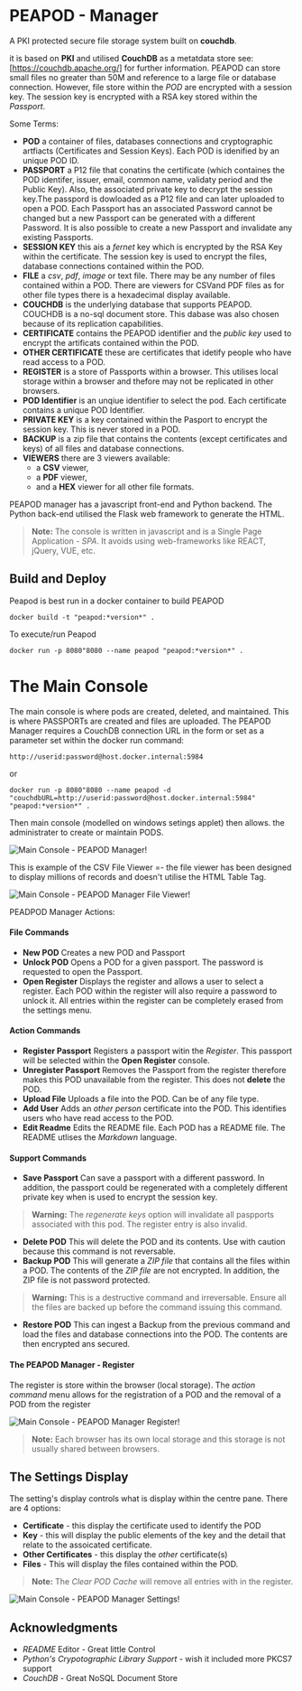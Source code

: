 # PEAPOD - Manager

A PKI protected secure file storage system built on **couchdb**.  

it is based on **PKI** and utilised **CouchDB** as a metatdata store see: [https://couchdb.apache.org/] for further information.  PEAPOD can store small files no greater than 50M and reference to a large file or database connection.  However, file store within the *POD* are encrypted with a session key.  The session key is encrypted with a RSA key stored within the *Passport*.

Some Terms:

- **POD**  a container of files, databases connections and cryptographic artfiacts (Certificates and Session Keys). Each POD is idenified by an unique POD ID.
- **PASSPORT** a P12 file that conatins the certificate (which containes the POD identifer, issuer, email, common name, validaty period and the Public Key).  Also, the associated private key to decrypt the session key.The passpord is dowloaded as a P12 file and can later uploaded to open a POD.  Each Passport has an associated Password cannot be changed but a new Passport can be generated with a different Password.  It is also possible to create a new Passport and invalidate any existing Passports. 
- **SESSION KEY** this ais a *fernet* key which is encrypted by the RSA Key within the certificate.  The session key is used to encrypt the files, database connections contained within the POD.
- **FILE** a *csv*, *pdf*, *image* or text file.  There may be any number of files contained within a POD.  There are viewers for CSVand PDF files as for other file types there is a hexadecimal display available.
- **COUCHDB** is the underlying database that supports PEAPOD.  COUCHDB is a no-sql document store.  This dabase was also chosen because of its replication capabilities.
- **CERTIFICATE** contains the PEAPOD identifier and the *public key* used to encrypt the artificats contained within the POD.
- **OTHER CERTIFICATE** these are certificates that idetify people who have read access to a POD.
- **REGISTER** is a store of Passports within a browser.  This utilises local storage within a browser and thefore may not be replicated in other browsers.
- **POD Identifier** is an unqiue identifier to select the pod.  Each certificate contains a unique POD Identifier.
- **PRIVATE KEY** is a key contained within the Pasport to encrypt the session key.  This is never stored in a POD.
- **BACKUP** is a zip file that contains the contents (except certificates and keys) of all files and database connections.
- **VIEWERS** there are 3 viewers available:
    - a **CSV** viewer,
    - a **PDF** viewer,
    - and a **HEX** viewer for all other file formats.

PEAPOD manager has a javascript front-end and Python backend.  The Python back-end utilised the Flask web framework to generate the HTML.  
> **Note:** The console is written in javascript and is a Single Page Application - *SPA*. It avoids using web-frameworks like REACT, jQuery, VUE, etc.

## Build and Deploy

Peapod is best run in a docker container to build PEAPOD

    docker build -t "peapod:*version*" .

To execute/run Peapod

    docker run -p 8080"8080 --name peapod "peapod:*version*" .

# The Main Console

The main console is where pods are created, deleted, and maintained.  This is where PASSPORTs are created and files are uploaded. The PEAPOD Manager requires a CouchDB connection URL in the form or set as a parameter set within the docker run command:

    http://userid:password@host.docker.internal:5984

or

    docker run -p 8080"8080 --name peapod -d "couchdbURL=http://userid:password@host.docker.internal:5984" "peapod:*version*" .

Then main console (modelled on windows setings applet) then allows. the administrater to create or maintain PODS.

![Main Console - PEAPOD Manager!](/assets/images/Screenshot-console-001.png "PEAPOD Manager")

This is example of the CSV File Viewer =- the file viewer has been designed to display millions of records and doesn't utilise the HTML Table Tag. 

![Main Console - PEAPOD Manager File Viewer!](/assets/images/Screenshot-console-002.png "PEAPOD Manager File Viewer")

PEADPOD Manager Actions:

#### File Commands ####
- **New POD** Creates a new POD and Passport
- **Unlock POD** Opens a POD for a given passport. The password is requested to open the Passport. 
- **Open Register** Displays the register and allows a user to select a register.  Each POD within the register will also require a password to unlock it.  All entries within the register can be completely erased from the settings menu.
  
#### Action Commands ####
- **Register Passport** Registers a passport witin the *Register*.  This passport will be selected within the **Open Register** console.
- **Unregister Passport** Removes the Passport from the register therefore makes this POD unavailable from the register.  This does not **delete** the POD.
- **Upload File** Uploads a file into the POD. Can be of any file type.
- **Add User** Adds an *other person* certificate into the POD.  This identifies users who have read access to the POD.
- **Edit Readme** Edits the README file.  Each POD has a README file.  The README utlises the *Markdown* language.

#### Support Commands ####
- **Save Passport** Can save a passport with a different password. In addition, the passport could be regenerated with a completely different private key when is used to encrypt the session key.
> **Warning:** The *regenerate keys* option will invalidate all paspports associated with this pod. The register entry is also invalid.  
- **Delete POD** This will delete the POD and its contents. Use with caution because this command is not reversable.
- **Backup POD** This will generate a *ZIP file* that contains all the files within a POD.  The contents of the *ZIP file* are not encrypted.  In addition, the ZIP file is not password protected.
> **Warning:** This is a destructive command and irreversable.  Ensure all the files are backed up before the command issuing this command.
- **Restore POD** This can ingest a Backup from the previous command and load the files and database connections into the POD.  The contents are then encrypted ans secured.

#### The PEAPOD Manager - Register ####

The register is store within the browser (local storage).  The *action command* menu allows for the registration of a POD and the removal of a POD from the register

![Main Console - PEAPOD Manager Register!](/assets/images/Screenshot-console-003.png "PEAPOD Manager Register")

> **Note:** Each browser has its own local storage and this storage is not usually shared between browsers.

## The Settings Display ##

The setting's display controls what is display within the centre pane.  There are 4 options:

- **Certificate** - this display the certificate used to identify the POD
- **Key** - this will display the public elements of the key and the detail that relate to the assoicated certificate.
- **Other Certificates** - this display the *other* certificate(s)
- **Files** - This will display the files contained within the POD.

> **Note:** The *Clear POD Cache* will remove all entries with in the register.

![Main Console - PEAPOD Manager Settings!](/assets/images/Screenshot-console-004.png "PEAPOD Manager Settings")

## Acknowledgments ##

- *README* Editor - Great little Control
- *Python's Crypotographic Library Support* - wish it included more PKCS7 support
- *CouchDB* - Great NoSQL Document Store 
